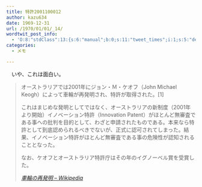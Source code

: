 ```yaml
---
title: 特許2001100012
author: kazu634
date: 1969-12-31
url: /1970/01/01/_14/
wordtwit_post_info:
  - 'O:8:"stdClass":13:{s:6:"manual";b:0;s:11:"tweet_times";i:1;s:5:"delay";i:0;s:7:"enabled";i:1;s:10:"separation";s:2:"60";s:7:"version";s:3:"3.7";s:14:"tweet_template";b:0;s:6:"status";i:2;s:6:"result";a:0:{}s:13:"tweet_counter";i:2;s:13:"tweet_log_ids";a:1:{i:0;i:3693;}s:9:"hash_tags";a:0:{}s:8:"accounts";a:1:{i:0;s:7:"kazu634";}}'
categories:
  - メモ

---
```

<div class="section">
<p>
    　いや、これは面白い。
</p>
  
<blockquote title="車輪の再発明 - Wikipedia" cite="http://ja.wikipedia.org/wiki/%E8%BB%8A%E8%BC%AA%E3%81%AE%E5%86%8D%E7%99%BA%E6%98%8E">
<p>
      オーストラリアでは2001年にジョン・Ｍ・ケオフ（John Michael Keogh）によって車輪が再発明され、特許が取得された。[1]
</p>
    
<p>
      これはまじめな発明としてではなく、オーストラリアの新制度（2001年より開始）イノベーション特許（Innovation Patent）がほとんど無審査である事への批判を目的として、わざと申請されたものである。本来なら特許として到底認められるべきでないが、正式に認可されてしまった。結果、イノベーション特許がほとんど無審査である事の危険性が認知されることとなった。
</p>
    
<p>
      なお、ケオフとオーストラリア特許庁はその年のイグノーベル賞を受賞した。
</p>
    
<p>
<cite><a href="http://ja.wikipedia.org/wiki/%E8%BB%8A%E8%BC%AA%E3%81%AE%E5%86%8D%E7%99%BA%E6%98%8E" onclick="__gaTracker('send', 'event', 'outbound-article', 'http://ja.wikipedia.org/wiki/%E8%BB%8A%E8%BC%AA%E3%81%AE%E5%86%8D%E7%99%BA%E6%98%8E', '車輪の再発明 &#8211; Wikipedia');" target="_blank">車輪の再発明 &#8211; Wikipedia</a></cite>
</p>
</blockquote>
</div>